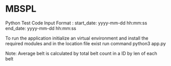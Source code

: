 # MBSPL
Python Test Code
Input Format :
start_date: yyyy-mm-dd hh:mm:ss
end_date: yyyy-mm-dd hh:mm:ss

To run the application initialize an virtual environment and install the required modules
and in the location file exist run command python3 app.py


Note:
Average belt is calculated by total belt count in a ID by len of each belt

